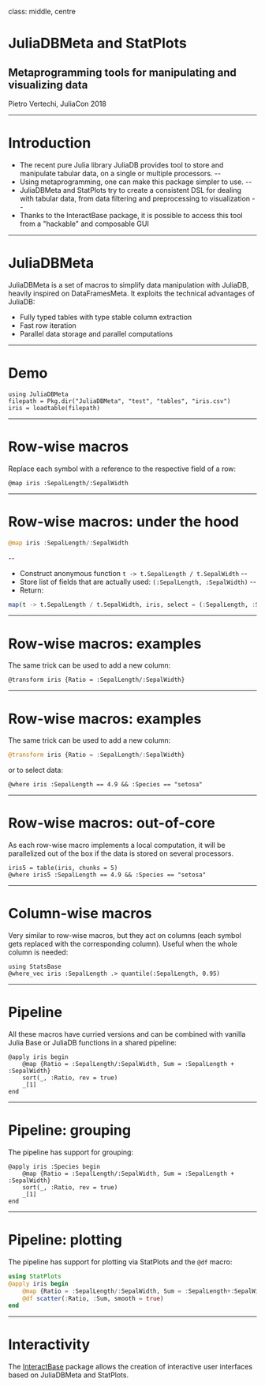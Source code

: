 class: middle, centre
# JuliaDBMeta and StatPlots
## Metaprogramming tools for manipulating and visualizing data
Pietro Vertechi, JuliaCon 2018

---

# Introduction

- The recent pure Julia library JuliaDB provides tool to store and manipulate tabular data, on a single or multiple processors.
--
- Using metaprogramming, one can make this package simpler to use.
--
- JuliaDBMeta and StatPlots try to create a consistent DSL for dealing with tabular data, from data filtering and preprocessing to visualization
--
- Thanks to the InteractBase package, it is possible to access this tool from a "hackable" and composable GUI

---
# JuliaDBMeta

JuliaDBMeta is a set of macros to simplify data manipulation with JuliaDB, heavily inspired on DataFramesMeta. It exploits the technical advantages of JuliaDB:

- Fully typed tables with type stable column extraction
- Fast row iteration
- Parallel data storage and parallel computations

---

# Demo

```@example meta
using JuliaDBMeta
filepath = Pkg.dir("JuliaDBMeta", "test", "tables", "iris.csv")
iris = loadtable(filepath)
```

---

# Row-wise macros

Replace each symbol with a reference to the respective field of a row:

```@example meta
@map iris :SepalLength/:SepalWidth
```

---

# Row-wise macros: under the hood

```julia
@map iris :SepalLength/:SepalWidth
```
--
* Construct anonymous function `t -> t.SepalLength / t.SepalWidth`
--
* Store list of fields that are actually used: `(:SepalLength, :SepalWidth)`
--
* Return:

```julia
map(t -> t.SepalLength / t.SepalWidth, iris, select = (:SepalLength, :SepalWidth))
```

---

# Row-wise macros: examples

The same trick can be used to add a new column:

```@example meta
@transform iris {Ratio = :SepalLength/:SepalWidth}
```

---

# Row-wise macros: examples

The same trick can be used to add a new column:

```julia
@transform iris {Ratio = :SepalLength/:SepalWidth}
```

or to select data:

```@example meta
@where iris :SepalLength == 4.9 && :Species == "setosa"
```

---

# Row-wise macros: out-of-core

As each row-wise macro implements a local computation, it will be parallelized out of the box if the data is stored on several processors.

```@example meta
iris5 = table(iris, chunks = 5)
@where iris5 :SepalLength == 4.9 && :Species == "setosa"
```

---

# Column-wise macros

Very similar to row-wise macros, but they act on columns (each symbol gets replaced with the corresponding column). Useful when the whole column is needed:

```@example meta
using StatsBase
@where_vec iris :SepalLength .> quantile(:SepalLength, 0.95)
```

---

# Pipeline

All these macros have curried versions and can be combined with vanilla Julia Base or JuliaDB functions in a shared pipeline:

```@example meta
@apply iris begin
    @map {Ratio = :SepalLength/:SepalWidth, Sum = :SepalLength + :SepalWidth}
    sort(_, :Ratio, rev = true)
    _[1]
end
```
---

# Pipeline: grouping

The pipeline has support for grouping:

```@example meta
@apply iris :Species begin
    @map {Ratio = :SepalLength/:SepalWidth, Sum = :SepalLength + :SepalWidth}
    sort(_, :Ratio, rev = true)
    _[1]
end
```

---

# Pipeline: plotting

The pipeline has support for plotting via StatPlots and the `@df` macro:

```julia
using StatPlots
@apply iris begin
    @map {Ratio = :SepalLength/:SepalWidth, Sum = :SepalLength+:SepalWidth}
    @df scatter(:Ratio, :Sum, smooth = true)
end
```

---

# Interactivity

The [InteractBase](https://github.com/piever/InteractBase.jl/) package allows the creation of interactive user interfaces based on JuliaDBMeta and StatPlots.
